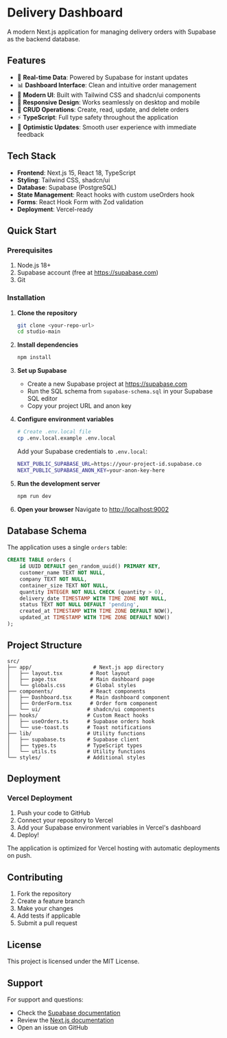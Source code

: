 # Delivery Dashboard

A modern Next.js application for managing delivery orders with Supabase as the backend database.

## Features

- 🚀 **Real-time Data**: Powered by Supabase for instant updates
- 📊 **Dashboard Interface**: Clean and intuitive order management
- 🎨 **Modern UI**: Built with Tailwind CSS and shadcn/ui components
- 📱 **Responsive Design**: Works seamlessly on desktop and mobile
- 🔄 **CRUD Operations**: Create, read, update, and delete orders
- ⚡ **TypeScript**: Full type safety throughout the application
- 🎯 **Optimistic Updates**: Smooth user experience with immediate feedback

## Tech Stack

- **Frontend**: Next.js 15, React 18, TypeScript
- **Styling**: Tailwind CSS, shadcn/ui
- **Database**: Supabase (PostgreSQL)
- **State Management**: React hooks with custom useOrders hook
- **Forms**: React Hook Form with Zod validation
- **Deployment**: Vercel-ready

## Quick Start

### Prerequisites

1. Node.js 18+ 
2. Supabase account (free at https://supabase.com)
3. Git

### Installation

1. **Clone the repository**
   ```bash
   git clone <your-repo-url>
   cd studio-main
   ```

2. **Install dependencies**
   ```bash
   npm install
   ```

3. **Set up Supabase**
   - Create a new Supabase project at https://supabase.com
   - Run the SQL schema from `supabase-schema.sql` in your Supabase SQL editor
   - Copy your project URL and anon key

4. **Configure environment variables**
   ```bash
   # Create .env.local file
   cp .env.local.example .env.local
   ```
   
   Add your Supabase credentials to `.env.local`:
   ```bash
   NEXT_PUBLIC_SUPABASE_URL=https://your-project-id.supabase.co
   NEXT_PUBLIC_SUPABASE_ANON_KEY=your-anon-key-here
   ```

5. **Run the development server**
   ```bash
   npm run dev
   ```

6. **Open your browser**
   Navigate to [http://localhost:9002](http://localhost:9002)

## Database Schema

The application uses a single `orders` table:

```sql
CREATE TABLE orders (
    id UUID DEFAULT gen_random_uuid() PRIMARY KEY,
    customer_name TEXT NOT NULL,
    company TEXT NOT NULL,
    container_size TEXT NOT NULL,
    quantity INTEGER NOT NULL CHECK (quantity > 0),
    delivery_date TIMESTAMP WITH TIME ZONE NOT NULL,
    status TEXT NOT NULL DEFAULT 'pending',
    created_at TIMESTAMP WITH TIME ZONE DEFAULT NOW(),
    updated_at TIMESTAMP WITH TIME ZONE DEFAULT NOW()
);
```

## Project Structure

```
src/
├── app/                    # Next.js app directory
│   ├── layout.tsx         # Root layout
│   ├── page.tsx           # Main dashboard page
│   └── globals.css        # Global styles
├── components/            # React components
│   ├── Dashboard.tsx      # Main dashboard component
│   ├── OrderForm.tsx      # Order form component
│   └── ui/               # shadcn/ui components
├── hooks/                # Custom React hooks
│   ├── useOrders.ts      # Supabase orders hook
│   └── use-toast.ts      # Toast notifications
├── lib/                  # Utility functions
│   ├── supabase.ts       # Supabase client
│   ├── types.ts          # TypeScript types
│   └── utils.ts          # Utility functions
└── styles/               # Additional styles
```

## Deployment

### Vercel Deployment

1. Push your code to GitHub
2. Connect your repository to Vercel
3. Add your Supabase environment variables in Vercel's dashboard
4. Deploy!

The application is optimized for Vercel hosting with automatic deployments on push.

## Contributing

1. Fork the repository
2. Create a feature branch
3. Make your changes
4. Add tests if applicable
5. Submit a pull request

## License

This project is licensed under the MIT License.

## Support

For support and questions:
- Check the [Supabase documentation](https://supabase.com/docs)
- Review the [Next.js documentation](https://nextjs.org/docs)
- Open an issue on GitHub
